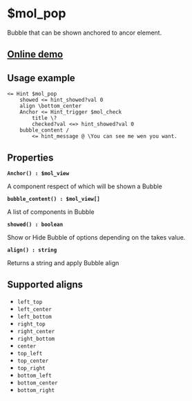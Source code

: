 # $mol_pop

Bubble that can be shown anchored to ancor element.

## [Online demo](http://eigenmethod.github.io/mol/#demo=mol_pop)

## Usage example

```
<= Hint $mol_pop
    showed <= hint_showed?val 0
    align \bottom_center
	Anchor <= Hint_trigger $mol_check
		title \?
		checked?val <=> hint_showed?val 0
	bubble_content /
		<= hint_message @ \You can see me wen you want.
```

## Properties

**`Anchor() : $mol_view`**

A component respect of which will be shown a Bubble

**`bubble_content() : $mol_view[]`**

A list of components in Bubble

**`showed() : boolean`**

Show or Hide Bubble of options depending on the takes value.

**`align() : string`**

Returns a string and apply Bubble align

## Supported aligns

* `left_top`
* `left_center`
* `left_bottom`
* `right_top`
* `right_center`
* `right_bottom`
* `center`
* `top_left`
* `top_center`
* `top_right`
* `bottom_left`
* `bottom_center`
* `bottom_right`
